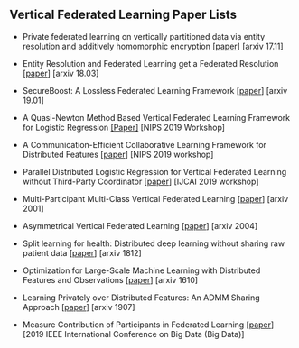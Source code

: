 ## Vertical Federated Learning Paper Lists

* Private federated learning on vertically partitioned data via entity resolution and additively homomorphic encryption [[paper](https://arxiv.org/abs/1711.10677)] [arxiv 17.11]
* Entity Resolution and Federated Learning get a Federated Resolution [[paper](https://arxiv.org/abs/1803.04035)] [arxiv 18.03]
* SecureBoost: A Lossless Federated Learning Framework [[paper](https://arxiv.org/abs/1901.08755)] [arxiv 19.01]
* A Quasi-Newton Method Based Vertical Federated Learning Framework for Logistic Regression [[Paper]](https://arxiv.org/abs/1912.00513) [NIPS 2019 Workshop]

* A Communication-Efficient Collaborative Learning Framework for Distributed Features [[paper](https://arxiv.org/abs/1912.11187)] [NIPS 2019 workshop]

* Parallel Distributed Logistic Regression for Vertical Federated Learning without Third-Party Coordinator [[paper](https://arxiv.org/abs/1911.09824)] [IJCAI 2019 workshop]

* Multi-Participant Multi-Class Vertical Federated Learning [[paper](https://arxiv.org/abs/2001.11154)] [arxiv 2001]
* Asymmetrical Vertical Federated Learning [[paper](https://arxiv.org/abs/2004.07427)] [arxiv 2004]
* Split learning for health: Distributed deep learning without sharing raw patient data [[paper](https://arxiv.org/abs/1812.00564)] [arxiv 1812]

* Optimization for Large-Scale Machine Learning with Distributed Features and Observations [[paper](https://arxiv.org/abs/1610.10060)] [arxiv 1610]

* Learning Privately over Distributed Features: An ADMM Sharing Approach [[paper](https://arxiv.org/abs/1907.07735)] [arxiv 1907]

* Measure Contribution of Participants in Federated Learning [[paper](https://arxiv.org/pdf/1909.08525.pdf)] [2019 IEEE International Conference on Big Data (Big Data)]
